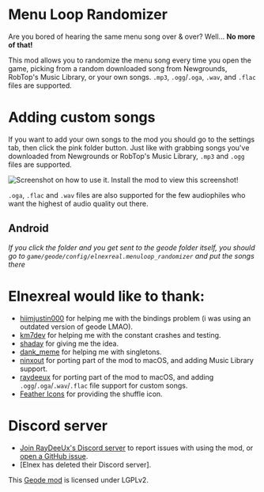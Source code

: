 # Menu Loop Randomizer
Are you bored of hearing the same menu song <cr>over & over</cr>? Well... **No more of that!**

This mod allows you to randomize the menu song every time you open the game, picking from a random downloaded song from Newgrounds, RobTop's Music Library, or your own songs. `.mp3`, `.ogg`/`.oga`, `.wav`, and `.flac` files are supported.

# Adding custom songs
If you want to add your own songs to the mod you should go to the settings tab, then click the <cd>pink</c> folder button. Just like with grabbing songs you've downloaded from Newgrounds or RobTop's Music Library, `.mp3` and `.ogg` files are supported.

![Screenshot on how to use it. Install the mod to view this screenshot!](elnexreal.menuloop_randomizer/screenshot.png)

`.oga`, `.flac` and `.wav` files are also supported for the few audiophiles who want the highest of audio quality out there.

## Android
<co>*If you click the folder and you get sent to the geode folder itself, you should go to `game/geode/config/elnexreal.menuloop_randomizer` and put the songs there*</co>

# Elnexreal would like to thank:
- [hiimjustin000](https://github.com/hiimjustin000) <cj>for helping me with the bindings problem (i was using an outdated version of geode LMAO).</cj>
- [km7dev](https://github.com/Kingminer7) <cj>for helping me with the constant crashes and testing.</cj>
- [shaday](https://twitter.com/shadaygabo) <cj>for giving me the idea.<cj>
- [dank_meme](https://github.com/dankmeme01) <cj>for helping me with singletons.</cj>
- [ninxout](https://github.com/ninXout) <cj>for porting part of the mod to macOS, and adding Music Library support.</c>
- [raydeeux](https://github.com/RayDeeUx) <cj>for porting part of the mod to macOS, and adding `.ogg`/`.oga`/`.wav`/`.flac` file support for custom songs.</cj>
- [Feather Icons](https://feathericons.com) <cj>for providing the shuffle icon.</cj>

# Discord server
- [Join RayDeeUx's Discord server](https://discord.gg/WqZBYdBWZW) to report issues with using the mod, or [open a GitHub issue](https://github.com/elnexreal/menuloop_randomizer/issues/new).
- [Elnex has deleted their Discord server].

This [Geode mod](https://geode-sdk.org) is licensed under LGPLv2.
